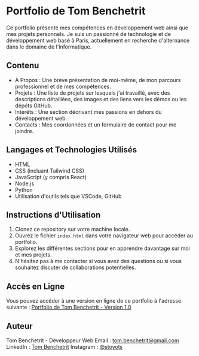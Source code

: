 # Portfolio de Tom Benchetrit

Ce portfolio présente mes compétences en développement web ainsi que mes projets personnels. Je suis un passionné de technologie et de développement web basé à Paris, actuellement en recherche d'alternance dans le domaine de l'informatique.

## Contenu

- À Propos : Une brève présentation de moi-même, de mon parcours professionnel et de mes compétences.
- Projets : Une liste de projets sur lesquels j'ai travaillé, avec des descriptions détaillées, des images et des liens vers les démos ou les dépôts GitHub.
- Intérêts : Une section décrivant mes passions en dehors du développement web.
- Contacts : Mes coordonnées et un formulaire de contact pour me joindre.

## Langages et Technologies Utilisés

- HTML
- CSS (incluant Tailwind CSS)
- JavaScript (y compris React)
- Node.js
- Python
- Utilisation d'outils tels que VSCode, GitHub

## Instructions d'Utilisation

1. Clonez ce repository sur votre machine locale.
2. Ouvrez le fichier `index.html` dans votre navigateur web pour accéder au portfolio.
3. Explorez les différentes sections pour en apprendre davantage sur moi et mes projets.
4. N'hésitez pas à me contacter si vous avez des questions ou si vous souhaitez discuter de collaborations potentielles.

## Accès en Ligne

Vous pouvez accéder à une version en ligne de ce portfolio à l'adresse suivante : [Portfolio de Tom Benchetrit - Version 1.0](https://stoyots.github.io/Portfolio/)

## Auteur

Tom Benchetrit - Développeur Web
Email : tom.benchetrit@gmail.com
LinkedIn : [Tom Benchetrit](https://www.linkedin.com/in/tom-benchetrit/)
Instagram : [@stoyots](https://www.instagram.com/stoyots/)
